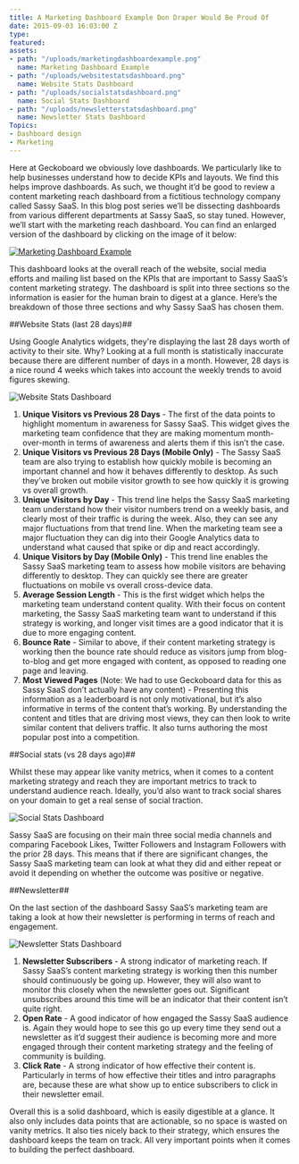 ```yaml
---
title: A Marketing Dashboard Example Don Draper Would Be Proud Of
date: 2015-09-03 16:03:00 Z
type: 
featured: 
assets:
- path: "/uploads/marketingdashboardexample.png"
  name: Marketing Dashboard Example
- path: "/uploads/websitestatsdashboard.png"
  name: Website Stats Dashboard
- path: "/uploads/socialstatsdashboard.png"
  name: Social Stats Dashboard
- path: "/uploads/newsletterstatsdashboard.png"
  name: Newsletter Stats Dashboard
Topics:
- Dashboard design
- Marketing
---
```


Here at Geckoboard we obviously love dashboards. We particularly like to help  businesses understand how to decide KPIs and layouts. We find this helps improve dashboards. As such, we thought it’d be good to review a content marketing reach dashboard from a fictitious technology company called Sassy SaaS. In this blog post series we’ll be dissecting dashboards from various different departments at Sassy SaaS, so stay tuned. However, we’ll start with the marketing reach dashboard.  You can find an enlarged version of the dashboard by clicking on the image of it below:

<a href="https://demo.geckoboard.com/dashboards/25E50AD436A94B7E" target="_blank"><img src="/uploads/marketingdashboardexample.png" alt="Marketing Dashboard Example" /></a>

This dashboard looks at the overall reach of the website, social media efforts and mailing list based on the KPIs that are important to Sassy SaaS’s content marketing strategy. The dashboard is split into three sections so the information is easier for the human brain to digest at a glance. Here’s the breakdown of those three sections and why Sassy SaaS has chosen them.

##Website Stats (last 28 days)##

Using Google Analytics widgets, they're displaying the last 28 days worth of activity to their site. Why? Looking at a full month is statistically inaccurate because there are different number of days in a month. However, 28 days is a nice round 4 weeks which takes into account the weekly trends to avoid figures skewing. 

![Website Stats Dashboard](/uploads/websitestatsdashboard.png) 

1. **Unique Visitors vs Previous 28 Days** - The first of the data points to highlight momentum in awareness for Sassy SaaS. This widget gives the marketing team confidence that they are making momentum month-over-month in terms of awareness and alerts them if this isn’t the case.
2. **Unique Visitors vs Previous 28 Days (Mobile Only)** - The Sassy SaaS team are also trying to establish how quickly mobile is becoming an important channel and how it behaves differently to desktop. As such they’ve broken out mobile visitor growth to see how quickly it is growing vs overall growth. 
3. **Unique Visitors by Day** - This trend line helps the Sassy SaaS marketing team understand how their visitor numbers trend on a weekly basis, and clearly most of their traffic is during the week. Also, they can see any major fluctuations from that trend line. When the marketing team see a major fluctuation they can dig into their Google Analytics data to understand what caused that spike or dip and react accordingly.
4. **Unique Visitors by Day (Mobile Only)** - This trend line enables the Sassy SaaS marketing team to assess how mobile visitors are behaving differently to desktop. They can quickly see there are greater fluctuations on mobile vs overall cross-device data.
5. **Average Session Length** - This is the first widget which helps the marketing team understand content quality. With their focus on content marketing, the Sassy SaaS marketing team want to understand if this strategy is working, and longer visit times are a good indicator that it is due to more engaging content.
6. **Bounce Rate** - Similar to above, if their content marketing strategy is working then the bounce rate should reduce as visitors jump from blog-to-blog and get more engaged with content, as opposed to reading one page and leaving.
7. **Most Viewed Pages** (Note: We had to use Geckoboard data for this as Sassy SaaS don’t actually have any content) - Presenting this information as a leaderboard is not only motivational, but it’s also informative in terms of the content that’s working. By understanding the content and titles that are driving most views, they can then look to write similar content that delivers traffic. It also turns authoring the most popular post into a competition.

##Social stats (vs 28 days ago)##

Whilst these may appear like vanity metrics, when it comes to a content marketing strategy and reach they are important metrics to track to understand audience reach. Ideally, you’d also want to track social shares on your domain to get a real sense of social traction.

![Social Stats Dashboard](/uploads/socialstatsdashboard.png) 

Sassy SaaS are focusing on their main three social media channels and comparing Facebook Likes, Twitter Followers and Instagram Followers with the prior 28 days. This means that if there are significant changes, the Sassy SaaS marketing team can look at what they did and either repeat or avoid it depending on whether the outcome was positive or negative.

##Newsletter##

On the last section of the dashboard Sassy SaaS’s marketing team are taking a look at how their newsletter is performing in terms of reach and engagement.

![Newsletter Stats Dashboard](/uploads/newsletterstatsdashboard.png) 

1. **Newsletter Subscribers** - A strong indicator of marketing reach. If Sassy SaaS’s content marketing strategy is working then this number should continuously be going up. However, they will also want to monitor this closely when the newsletter goes out. Significant unsubscribes around this time will be an indicator that their content isn’t quite right.
2. **Open Rate** - A good indicator of how engaged the Sassy SaaS audience is. Again they would hope to see this go up every time they send out a newsletter as it’d suggest their audience is becoming more and more engaged through their content marketing strategy and the feeling of community is building.
3. **Click Rate** - A strong indicator of how effective their content is. Particularly in terms of how effective their titles and intro paragraphs are, because these are what show up to entice subscribers to click in their newsletter email.

Overall this is a solid dashboard, which is easily digestible at a glance. It also only includes data points that are actionable, so no space is wasted on vanity metrics. It also ties nicely back to their strategy, which ensures the dashboard keeps the team on track. All very important points when it comes to building the perfect dashboard.
